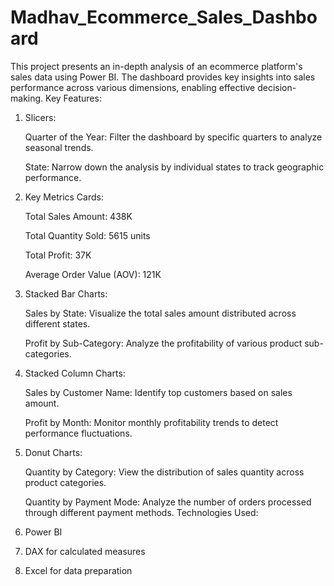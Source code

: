 # Madhav_Ecommerce_Sales_Dashboard
This project presents an in-depth analysis of an ecommerce platform's sales data using Power BI. The dashboard provides key insights into sales performance across various dimensions, enabling effective decision-making.
Key Features:
1. Slicers:
   
     Quarter of the Year: Filter the dashboard by specific quarters to analyze seasonal trends.
   
     State: Narrow down the analysis by individual states to track geographic performance.
3. Key Metrics Cards:
   
     Total Sales Amount: 438K
   
     Total Quantity Sold: 5615 units
   
     Total Profit: 37K
   
     Average Order Value (AOV): 121K
5. Stacked Bar Charts:
   
     Sales by State: Visualize the total sales amount distributed across different states.
   
     Profit by Sub-Category: Analyze the profitability of various product sub-categories.
7. Stacked Column Charts:

     Sales by Customer Name: Identify top customers based on sales amount.
   
     Profit by Month: Monitor monthly profitability trends to detect performance fluctuations.
9. Donut Charts:

     Quantity by Category: View the distribution of sales quantity across product categories.
   
     Quantity by Payment Mode: Analyze the number of orders processed through different payment methods.
Technologies Used:
1. Power BI
2. DAX for calculated measures
3. Excel for data preparation
